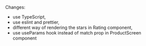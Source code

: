 Changes:

- use TypeScript,
- use eslint and prettier,
- different way of rendering the stars in Rating component,
- use useParams hook instead of match prop in ProductScreen component

